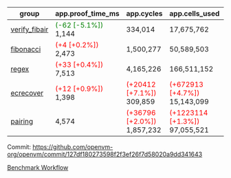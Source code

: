| group | app.proof_time_ms | app.cycles | app.cells_used | leaf.proof_time_ms | leaf.cycles | leaf.cells_used |
| -- | -- | -- | -- | -- | -- | -- |
| [verify_fibair](https://github.com/openvm-org/openvm/blob/benchmark-results/benchmarks-pr/1662/verify_fibair-127df180273598f2f3ef26f7d58020a9dd341643.md) |<span style='color: green'>(-62 [-5.1%])</span> 1,144 |  334,014 |  17,675,762 |- | - | - |
| [fibonacci](https://github.com/openvm-org/openvm/blob/benchmark-results/benchmarks-pr/1662/fibonacci-127df180273598f2f3ef26f7d58020a9dd341643.md) |<span style='color: red'>(+4 [+0.2%])</span> 2,473 |  1,500,277 |  50,589,503 |- | - | - |
| [regex](https://github.com/openvm-org/openvm/blob/benchmark-results/benchmarks-pr/1662/regex-127df180273598f2f3ef26f7d58020a9dd341643.md) |<span style='color: red'>(+33 [+0.4%])</span> 7,513 |  4,165,226 |  166,511,152 |- | - | - |
| [ecrecover](https://github.com/openvm-org/openvm/blob/benchmark-results/benchmarks-pr/1662/ecrecover-127df180273598f2f3ef26f7d58020a9dd341643.md) |<span style='color: red'>(+12 [+0.9%])</span> 1,398 | <span style='color: red'>(+20412 [+7.1%])</span> 309,859 | <span style='color: red'>(+672913 [+4.7%])</span> 15,143,099 |- | - | - |
| [pairing](https://github.com/openvm-org/openvm/blob/benchmark-results/benchmarks-pr/1662/pairing-127df180273598f2f3ef26f7d58020a9dd341643.md) | 4,574 | <span style='color: red'>(+36796 [+2.0%])</span> 1,857,232 | <span style='color: red'>(+1223114 [+1.3%])</span> 97,055,521 |- | - | - |


Commit: https://github.com/openvm-org/openvm/commit/127df180273598f2f3ef26f7d58020a9dd341643

[Benchmark Workflow](https://github.com/openvm-org/openvm/actions/runs/15077078171)
